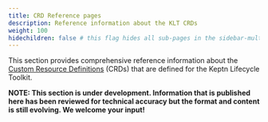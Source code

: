 ```yaml
---
title: CRD Reference pages
description: Reference information about the KLT CRDs
weight: 100
hidechildren: false # this flag hides all sub-pages in the sidebar-multicard.html
---
```


This section provides comprehensive reference information
about the [Custom Resource Definitions](https://kubernetes.io/docs/concepts/extend-kubernetes/api-extension/custom-resources/) (CRDs)
that are defined for the Keptn Lifecycle Toolkit.

**NOTE: This section is under development.
Information that is published here has been reviewed for technical accuracy
but the format and content is still evolving.
We welcome your input!**
